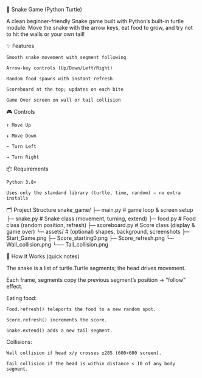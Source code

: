 🐍 Snake Game (Python Turtle)

A clean beginner-friendly Snake game built with Python’s built-in turtle module.
Move the snake with the arrow keys, eat food to grow, and try not to hit the walls or your own tail!



✨ Features

    Smooth snake movement with segment following

    Arrow-key controls (Up/Down/Left/Right)

    Random food spawns with instant refresh

    Scoreboard at the top; updates on each bite

    Game Over screen on wall or tail collision




🎮 Controls

    ↑ Move Up

    ↓ Move Down

    ← Turn Left

    → Turn Right



📦 Requirements

    Python 3.8+

    Uses only the standard library (turtle, time, random) — no extra installs



🗂️ Project Structure
snake_game/
├─ main.py          # game loop & screen setup
├─ snake.py         # Snake class (movement, turning, extend)
├─ food.py          # Food class (random position, refresh)
├─ scoreboard.py    # Score class (display & game over)
└─ assets/          # (optional) shapes, background, screenshots
   ├─ Start_Game.png
   ├─ Score_starting0.png
   ├─ Score_refresh.png
   └─ Wall_collision.png
   └── Tail_collision.png
       




🧩 How It Works (quick notes)

The snake is a list of turtle.Turtle segments; the head drives movement.

Each frame, segments copy the previous segment’s position → “follow” effect.

Eating food:

    Food.refresh() teleports the food to a new random spot.

    Score.refresh() increments the score.

    Snake.extend() adds a new tail segment.

Collisions:

    Wall collision if head x/y crosses ±285 (600×600 screen).

    Tail collision if the head is within distance < 10 of any body segment.